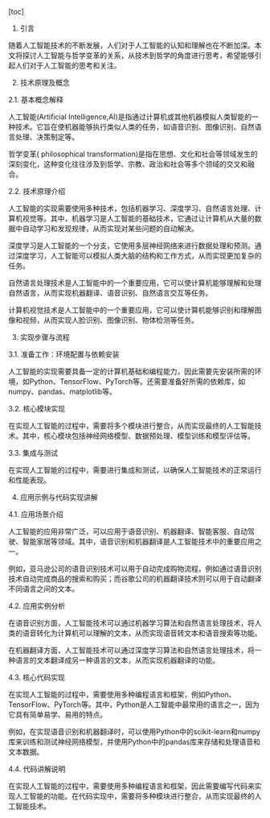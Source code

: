
[toc]                    
                
                
1. 引言

随着人工智能技术的不断发展，人们对于人工智能的认知和理解也在不断加深。本文将探讨人工智能与哲学变革的关系，从技术到哲学的角度进行思考，希望能够引起人们对于人工智能的思考和关注。

2. 技术原理及概念

2.1. 基本概念解释

人工智能(Artificial Intelligence,AI)是指通过计算机或其他机器模拟人类智能的一种技术。它旨在使机器能够执行类似人类的任务，如语音识别、图像识别、自然语言处理、决策制定等。

哲学变革( philosophical transformation)是指在思想、文化和社会等领域发生的深刻变化，这种变化往往涉及到哲学、宗教、政治和社会等多个领域的交叉和融合。

2.2. 技术原理介绍

人工智能的实现需要使用多种技术，包括机器学习、深度学习、自然语言处理、计算机视觉等。其中，机器学习是人工智能的基础技术，它通过让计算机从大量的数据中自动学习和发现规律，从而实现对某些问题的自动解决。

深度学习是人工智能的一个分支，它使用多层神经网络来进行数据处理和预测。通过深度学习，人工智能可以模拟人类大脑的结构和工作方式，从而实现更加复杂的任务。

自然语言处理技术是人工智能中的一个重要应用，它可以使计算机能够理解和处理自然语言，从而实现机器翻译、语音识别、自然语言交互等任务。

计算机视觉技术是人工智能中的一个重要应用，它可以使计算机能够识别和理解图像和视频，从而实现人脸识别、图像识别、物体检测等任务。

3. 实现步骤与流程

3.1. 准备工作：环境配置与依赖安装

人工智能的实现需要具备一定的计算机基础和编程能力，因此需要先安装所需的环境，如Python、TensorFlow、PyTorch等。还需要准备好所需的依赖库，如numpy、pandas、matplotlib等。

3.2. 核心模块实现

在实现人工智能的过程中，需要将多个模块进行整合，从而实现最终的人工智能技术。其中，核心模块包括神经网络模型、数据预处理、模型训练和模型评估等。

3.3. 集成与测试

在实现人工智能的过程中，需要进行集成和测试，以确保人工智能技术的正常运行和性能表现。

4. 应用示例与代码实现讲解

4.1. 应用场景介绍

人工智能的应用非常广泛，可以应用于语音识别、机器翻译、智能客服、自动驾驶、智能家居等领域。其中，语音识别和机器翻译是人工智能技术中的重要应用之一。

例如，亚马逊公司的语音识别技术可以用于自动完成购物流程，例如通过语音识别技术自动完成商品的搜索和购买；而谷歌公司的机器翻译技术则可以用于自动翻译不同语言之间的文本。

4.2. 应用实例分析

在语音识别方面，人工智能技术可以通过机器学习算法和自然语言处理技术，将人类的语音转化为计算机可以理解的文本，从而实现语音转文本和语音搜索等功能。

在机器翻译方面，人工智能技术可以通过深度学习算法和自然语言处理技术，将一种语言的文本翻译成另一种语言的文本，从而实现机器翻译的功能。

4.3. 核心代码实现

在实现人工智能的过程中，需要使用多种编程语言和框架，例如Python、TensorFlow、PyTorch等。其中，Python是人工智能中最常用的语言之一，因为它具有简单易学、易用的特点。

例如，在实现语音识别和机器翻译时，可以使用Python中的scikit-learn和numpy库来训练和测试神经网络模型，并使用Python中的pandas库来存储和处理语音和文本数据。

4.4. 代码讲解说明

在实现人工智能的过程中，需要使用多种编程语言和框架，因此需要编写代码来实现人工智能的功能。在代码实现中，需要将多种模块进行整合，从而实现最终的人工智能技术。

